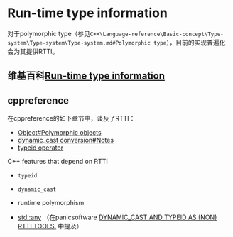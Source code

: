 # Run-time type information

对于polymorphic type（参见`C++\Language-reference\Basic-concept\Type-system\Type-system\Type-system.md#Polymorphic type`），目前的实现普遍化会为其提供RTTI。

## 维基百科[Run-time type information](https://en.wikipedia.org/wiki/Run-time_type_information)



## cppreference 

在cppreference的如下章节中，谈及了RTTI：

- [Object#Polymorphic objects](https://en.cppreference.com/w/cpp/language/object#Polymorphic_objects)
- [dynamic_cast conversion#Notes](https://en.cppreference.com/w/cpp/language/dynamic_cast#Notes)
- [typeid operator](https://en.cppreference.com/w/cpp/language/typeid)



C++ features that depend on RTTI

- `typeid` 

- `dynamic_cast`
- runtime polymorphism
- [std::any](https://en.cppreference.com/w/cpp/utility/any) （在panicsoftware [DYNAMIC_CAST AND TYPEID AS (NON) RTTI TOOLS.](https://blog.panicsoftware.com/dynamic_cast-and-typeid-as-non-rtti-tools/) 中提及）